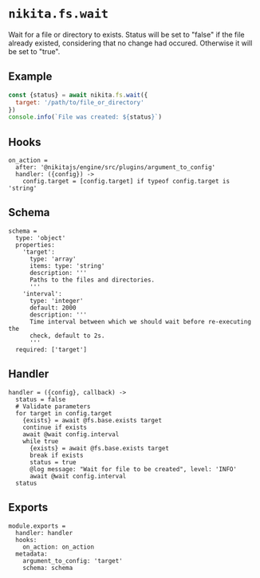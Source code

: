 
# `nikita.fs.wait`

Wait for a file or directory to exists. Status will be
set to "false" if the file already existed, considering that no
change had occured. Otherwise it will be set to "true".

## Example

```js
const {status} = await nikita.fs.wait({
  target: '/path/to/file_or_directory'
})
console.info(`File was created: ${status}`)
```

## Hooks

    on_action =
      after: '@nikitajs/engine/src/plugins/argument_to_config'
      handler: ({config}) ->
        config.target = [config.target] if typeof config.target is 'string'

## Schema

    schema =
      type: 'object'
      properties:
        'target':
          type: 'array'
          items: type: 'string'
          description: '''
          Paths to the files and directories.
          '''
        'interval':
          type: 'integer'
          default: 2000
          description: '''
          Time interval between which we should wait before re-executing the
          check, default to 2s.
          '''
      required: ['target']

## Handler

    handler = ({config}, callback) ->
      status = false
      # Validate parameters
      for target in config.target
        {exists} = await @fs.base.exists target
        continue if exists
        await @wait config.interval
        while true
          {exists} = await @fs.base.exists target
          break if exists
          status = true
          @log message: "Wait for file to be created", level: 'INFO'
          await @wait config.interval
      status

## Exports

    module.exports =
      handler: handler
      hooks:
        on_action: on_action
      metadata:
        argument_to_config: 'target'
        schema: schema
